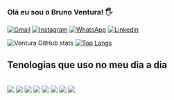 ### Olá eu sou o Bruno Ventura! 🖐️

[![Gmail](https://img.shields.io/badge/Gmail-D14836?style=for-the-badge&logo=gmail&logoColor=white)](https://mail.google.com/mail/u/0/#inbox)
[![Instagram](https://img.shields.io/badge/Instagram-E4405F?style=for-the-badge&logo=instagram&logoColor=white)](https://www.instagram.com/)
[![WhatsApp](https://img.shields.io/badge/WhatsApp-25D366?style=for-the-badge&logo=whatsapp&logoColor=white)](https://api.whatsapp.com/send?phone=5533999943444&text=Ol%C3%A1%2C%20vamos%20conversar%20sobre%20programa%C3%A7%C3%A3o!)
[![Linkedin](https://img.shields.io/badge/LinkedIn-0077B5?style=for-the-badge&logo=linkedin&logoColor=white)](https://www.linkedin.com/feed/)

![Ventura GitHub stats](https://github-readme-stats.vercel.app/api?username=brunoventura123&show_icons=true&theme=dark)
[![Top Langs](https://github-readme-stats.vercel.app/api/top-langs/?username=brunoventura123)](https://github.com/anuraghazra/github-readme-stats)


## Tenologias que uso no meu dia a dia

<div style="display:inline-block"><br/>
  <img align="center" alt"React" src="https://img.shields.io/badge/React-20232A?style=for-the-badge&logo=react&logoColor=61DAFB"/>
  <img align="center" alt"Nextjs" src="https://img.shields.io/badge/Next-000000?style=for-the-badge&logo=next.js&logoColor=black"/>
  <img align="center" alt"TypeScript" src="https://img.shields.io/badge/TypeScript-007ACC?style=for-the-badge&logo=typescript&logoColor=white"/>
  <img align="center" alt"JavaScript" src="https://img.shields.io/badge/JavaScript-F7DF1E?style=for-the-badge&logo=javascript&logoColor=black"/>
<img align="center" alt"HTML5" src="https://img.shields.io/badge/HTML5-E34F26?style=for-the-badge&logo=html5&logoColor=white"/>
<img align="center" alt"CSS3" src="https://img.shields.io/badge/CSS3-1572B6?style=for-the-badge&logo=css3&logoColor=white"/>
<img align="center" alt"Bootstrap" src="https://img.shields.io/badge/Bootstrap-563D7C?style=for-the-badge&logo=bootstrap&logoColor=white"/>
<img align="center" alt"SASS" src="https://img.shields.io/badge/Sass-CC6699?style=for-the-badge&logo=sass&logoColor=white"/>



</div><br/><br/>



